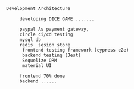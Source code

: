    
    Development Architecture 
    
         developing DICE GAME .......
        
         paypal As payment gateway,
         circle ci/cd testing
         mysql db
         redis  sesion store
          frontend testing framework (cypress e2e)
          backend testing (Jest)
          Sequelize ORM
          material UI 
         
         frontend 70% done 
         backend ......
    
   
 
 
 
 
 
    
                           